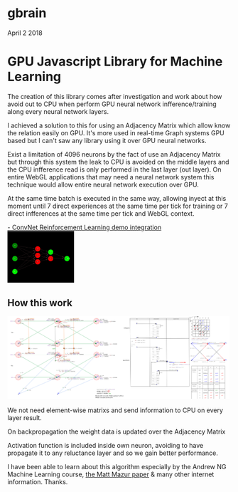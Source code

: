 gbrain
============
April 2 2018
<h1>GPU Javascript Library for Machine Learning</h1>

<p>The creation of this library comes after investigation and work about how avoid out to CPU when perform GPU neural network infference/training along every neural network layers.</p>
<p>I achieved a solution to this for using an Adjacency Matrix which allow know the relation easily on GPU. It's more used in real-time Graph systems GPU based but I can't saw any library using it over GPU neural networks.</p>
<p>Exist a limitation of 4096 neurons by the fact of use an Adjacency Matrix but through this system the leak to CPU is avoided on the middle layers and the CPU infference read is only performed in the last layer (out layer). On entire WebGL applications that may need a neural network system this technique would allow entire neural network execution over GPU.</p>   
<p>At the same time batch is executed in the same way, allowing inyect at this moment until 7 direct experiences at the same time per tick for training or 7 direct infferences at the same time per tick and WebGL context.</p>
<p>
<a href="http://stormcolour.appspot.com/gbrain/demos/gbrain-reinforcement-learning/">- ConvNet Reinforcement Learning demo integration</a><br />
<a href="http://stormcolour.appspot.com/gbrain/demos/gbrain-reinforcement-learning/"><img src="demos/graph-neuronal-network/capture.jpg" style="width:150px"/></a> 
</p>
<h2>How this work</h2>
<a href="demos/_RESOURCES/gbrain.jpg"><img src="demos/_RESOURCES/gbrain.jpg" style="width:500px"/></a> 
<p>We not need element-wise matrixs and send information to CPU on every layer result.</p>
<p>On backpropagation the weight data is updated over the Adjacency Matrix</p>
<p>Activation function is included inside own neuron, avoiding to have propagate it to any reluctance layer and so we gain better performance.</p>
<p>I have been able to learn about this algorithm especially by the Andrew NG Machine Learning course, <a href="https://mattmazur.com/2015/03/17/a-step-by-step-backpropagation-example/">the Matt Mazur paper</a> & many other internet information. Thanks.</p>